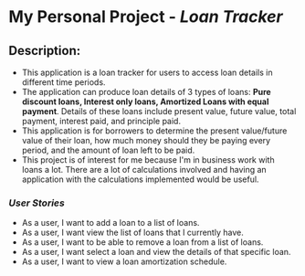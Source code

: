 # My Personal Project - *Loan Tracker*

## Description:
- This application is a loan tracker for users to access loan details in different time periods.
- The application can produce loan details of 3 types of loans: 
**Pure discount loans, Interest only loans, Amortized Loans with equal payment**. 
Details of these loans include present value, future value, total payment, interest paid, and principle paid. 
- This application is for borrowers to determine the present value/future value of their loan,
how much money should they be paying every period, and the amount of loan left to be paid.
- This project is of interest for me because I'm in business work with loans a lot.
There are a lot of calculations involved and having an application with the calculations implemented would be useful.




### *User Stories*
- As a user, I want to add a loan to a list of loans.
- As a user, I want view the list of loans that I currently have.
- As a user, I want to be able to remove a loan from a list of loans.
- As a user, I want select a loan and view the details of that specific loan. 
- As a user, I want to view a loan amortization schedule. 

    
  